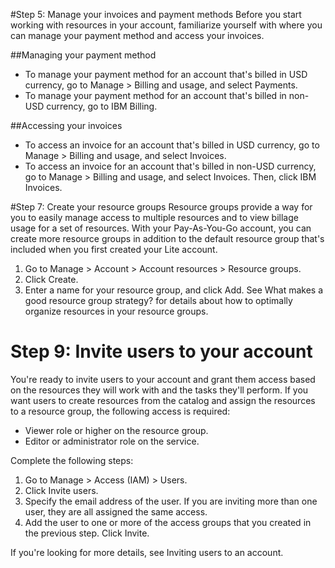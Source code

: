 #Step 5: Manage your invoices and payment methods
Before you start working with resources in your account, familiarize yourself with where you can manage your payment method and access your invoices.

##Managing your payment method
 - To manage your payment method for an account that's billed in USD currency, go to Manage > Billing and usage, and select Payments.
 - To manage your payment method for an account that's billed in non-USD currency, go to IBM Billing.

##Accessing your invoices
 - To access an invoice for an account that's billed in USD currency, go to Manage > Billing and usage, and select Invoices.
 - To access an invoice for an account that's billed in non-USD currency, go to Manage > Billing and usage, and select Invoices. Then, click IBM Invoices.



#Step 7: Create your resource groups
Resource groups provide a way for you to easily manage access to multiple resources and to view billage usage for a set of resources. With your Pay-As-You-Go account, you can create more resource groups in addition to the default resource group that's included when you first created your Lite account.

 1. Go to Manage > Account > Account resources > Resource groups.
 2. Click Create.
 3. Enter a name for your resource group, and click Add.
See What makes a good resource group strategy? for details about how to optimally organize resources in your resource groups.


# Step 9: Invite users to your account
You're ready to invite users to your account and grant them access based on the resources they will work with and the tasks they'll perform. If you want users to create resources from the catalog and assign the resources to a resource group, the following access is required:

 - Viewer role or higher on the resource group.
 - Editor or administrator role on the service.

 Complete the following steps:

 1. Go to Manage > Access (IAM) > Users.
 2. Click Invite users.
 3. Specify the email address of the user. If you are inviting more than one user, they are all assigned the same access.
 4. Add the user to one or more of the access groups that you created in the previous step.
Click Invite.

If you're looking for more details, see Inviting users to an account.




